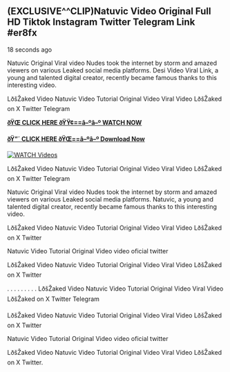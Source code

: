 ## (EXCLUSIVE^^CLIP)Natuvic Video Original Full HD Tiktok Instagram Twitter Telegram Link #er8fx

18 seconds ago

Natuvic Original Viral video Nudes took the internet by storm and amazed viewers on various Leaked social media platforms. Desi Video Viral Link, a young and talented digital creator, recently became famous thanks to this interesting video.

LðšŽaked Video Natuvic Video Tutorial Original Video Viral Video LðšŽaked on X Twitter Telegram

**[ðŸŒ CLICK HERE ðŸŸ¢==â–ºâ–º WATCH NOW](https://clips-mediaa.blogspot.com/2025/02/video-viral-download.html)**

**[ðŸ”´ CLICK HERE ðŸŒ==â–ºâ–º Download Now](https://clips-mediaa.blogspot.com/2025/02/video-viral-download.html)**

[![WATCH Videos](https://i.imgur.com/dJHk4Zq.gif)](https://clips-mediaa.blogspot.com/2025/02/video-viral-download.html)

LðšŽaked Video Natuvic Video Tutorial Original Video Viral Video LðšŽaked on X Twitter Telegram

Natuvic Original Viral video Nudes took the internet by storm and amazed viewers on various Leaked social media platforms. Natuvic, a young and talented digital creator, recently became famous thanks to this interesting video.

LðšŽaked Video Natuvic Video Tutorial Original Video Viral Video LðšŽaked on X Twitter

Natuvic Video Tutorial Original Video video oficial twitter

LðšŽaked Video Natuvic Video Tutorial Original Video Viral Video LðšŽaked on X Twitter

. . . . . . . . . LðšŽaked Video Natuvic Video Tutorial Original Video Viral Video LðšŽaked on X Twitter Telegram

LðšŽaked Video Natuvic Video Tutorial Original Video Viral Video LðšŽaked on X Twitter

Natuvic Video Tutorial Original Video video oficial twitter

LðšŽaked Video Natuvic Video Tutorial Original Video Viral Video LðšŽaked on X Twitter.